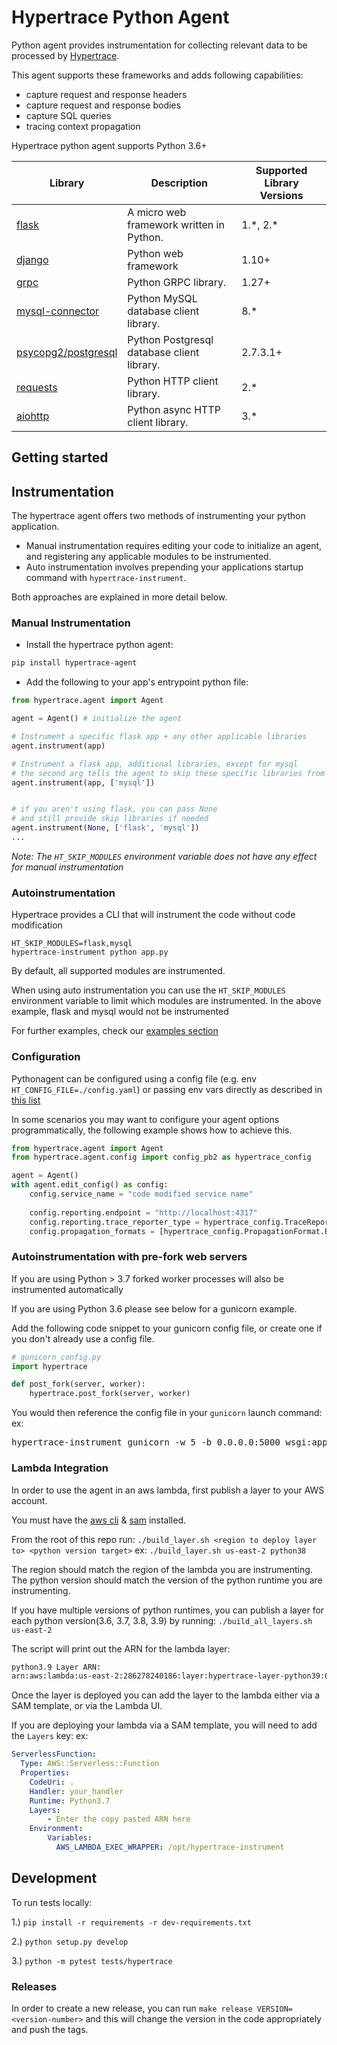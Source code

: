 # Hypertrace Python Agent

Python agent provides instrumentation for collecting relevant data to be processed by [Hypertrace](https://www.hypertrace.org/).

This agent supports these frameworks and adds following capabilities:

- capture request and response headers
- capture request and response bodies
- capture SQL queries
- tracing context propagation


Hypertrace python agent supports Python 3.6+

| Library | Description | Supported Library Versions|
|------|-------------| ---------------|
| [flask](https://flask.palletsprojects.com/en/1.1.x/api)|A micro web framework written in Python.| 1.\*, 2.\*|
| [django](https://docs.djangoproject.com/)|Python web framework | 1.10+|
| [grpc](https://grpc.github.io/grpc/python/)|Python GRPC library.| 1.27+|
| [mysql-connector](https://dev.mysql.com/doc/connector-python/en/)| Python MySQL database client library.| 8.\*|
| [psycopg2/postgresql](https://www.psycopg.org/docs/)|Python Postgresql database client library. | 2.7.3.1+ |
| [requests](https://docs.python-requests.org/en/master/)|Python HTTP client library.| 2.\*|
| [aiohttp](https://docs.aiohttp.org/en/stable/)|Python async HTTP client library.| 3.\*|

## Getting started

## Instrumentation
The hypertrace agent offers two methods of instrumenting your python application.
- Manual instrumentation requires editing your code to initialize an agent, and registering any applicable modules to be instrumented.
- Auto instrumentation involves prepending your applications startup command with `hypertrace-instrument`.

Both approaches are explained in more detail below.

### Manual Instrumentation

- Install the hypertrace python agent:
```bash
pip install hypertrace-agent
```
- Add the following to your app's entrypoint python file:

```python
from hypertrace.agent import Agent

agent = Agent() # initialize the agent

# Instrument a specific flask app + any other applicable libraries
agent.instrument(app)

# Instrument a flask app, additional libraries, except for mysql
# the second arg tells the agent to skip these specific libraries from being instrumented
agent.instrument(app, ['mysql'])


# if you aren't using flask, you can pass None
# and still provide skip libraries if needed
agent.instrument(None, ['flask', 'mysql'])
...
```

_Note: The `HT_SKIP_MODULES` environment variable does not have any effect for manual instrumentation_

### Autoinstrumentation
Hypertrace provides a CLI that will instrument the code without code modification

```
HT_SKIP_MODULES=flask,mysql
hypertrace-instrument python app.py
```

By default, all supported modules are instrumented.

When using auto instrumentation you can use the `HT_SKIP_MODULES` environment variable to limit which modules are instrumented.
In the above example, flask and mysql would not be instrumented

For further examples, check our [examples section](./examples)

### Configuration

Pythonagent can be configured using a config file (e.g. env `HT_CONFIG_FILE=./config.yaml`) or passing env vars directly as described in [this list](https://github.com/hypertrace/agent-config/blob/main/ENV_VARS.md)

In some scenarios you may want to configure your agent options programmatically, the following example shows how to achieve this. 
```python
from hypertrace.agent import Agent
from hypertrace.agent.config import config_pb2 as hypertrace_config

agent = Agent()
with agent.edit_config() as config:
    config.service_name = "code modified service name"
    
    config.reporting.endpoint = "http://localhost:4317"
    config.reporting.trace_reporter_type = hypertrace_config.TraceReporterType.OTLP
    config.propagation_formats = [hypertrace_config.PropagationFormat.B3]
```

### Autoinstrumentation with pre-fork web servers
If you are using Python > 3.7 forked worker processes will also be instrumented automatically

If you are using Python 3.6 please see below for a gunicorn example.

Add the following code snippet to your gunicorn config file, or create one if you don't already use a config file.
```python
# gunicorn_config.py
import hypertrace

def post_fork(server, worker):
    hypertrace.post_fork(server, worker)
```

You would then reference the config file in your `gunicorn` launch command:
ex: 
<pre>
hypertrace-instrument gunicorn -w 5 -b 0.0.0.0:5000 wsgi:app <b>-c gunicorn_config.py</b>
</pre>


### Lambda Integration
In order to use the agent in an aws lambda, first publish a layer to your AWS account. 

You must have the [aws cli](https://aws.amazon.com/cli/) & [sam](https://docs.aws.amazon.com/serverless-application-model/latest/developerguide/serverless-sam-cli-install.html) installed. 

From the root of this repo run: 
`./build_layer.sh <region to deploy layer to> <python version target>`
ex: `./build_layer.sh us-east-2 python38`

The region should match the region of the lambda you are instrumenting.
The python version should match the version of the python runtime you are instrumenting.

If you have multiple versions of python runtimes, you can publish a layer for each python version(3.6, 3.7, 3.8, 3.9)
by running: `./build_all_layers.sh us-east-2`

The script will print out the ARN for the lambda layer:
```bash
python3.9 Layer ARN:
arn:aws:lambda:us-east-2:286278240186:layer:hypertrace-layer-python39:6
```

Once the layer is deployed you can add the layer to the lambda either via a SAM template, or via the Lambda UI. 

If you are deploying your lambda via a SAM template, you will need to add the `Layers` key:
ex: 

```yaml
ServerlessFunction:
  Type: AWS::Serverless::Function
  Properties:
    CodeUri: .
    Handler: your_handler
    Runtime: Python3.7
    Layers:
        - Enter the copy pasted ARN here
    Environment:
        Variables:
          AWS_LAMBDA_EXEC_WRAPPER: /opt/hypertrace-instrument
```

## Development
To run tests locally:

1.) `pip install -r requirements -r dev-requirements.txt`

2.) `python setup.py develop`

3.) `python -m pytest tests/hypertrace`
### Releases

In order to create a new release, you can run `make release VERSION=<version-number>` and this will change the version in the code appropriately and push the tags.

